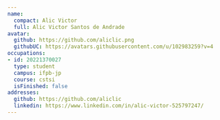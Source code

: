 ```yaml
---
name:
  compact: Alic Victor
  full: Alic Victor Santos de Andrade
avatar:
  github: https://github.com/aliclic.png
  githubUC: https://avatars.githubusercontent.com/u/102983259?v=4
occupations:
- id: 20221370027
  type: student
  campus: ifpb-jp
  course: cstsi
  isFinished: false
addresses:
  github: https://github.com/aliclic
  linkedin: https://www.linkedin.com/in/alic-victor-525797247/
---
```

